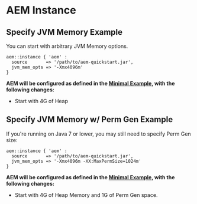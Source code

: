 # AEM Instance

## Specify JVM Memory Example

You can start with arbitrary JVM Memory options.

~~~ puppet
aem::instance { 'aem' :
  source       => '/path/to/aem-quickstart.jar',
  jvm_mem_opts => '-Xmx4096m'
}
~~~

**AEM will be configured as defined in the [Minimal Example](/docs/aem-instance/Minimal.md), with the following changes:**

* Start with 4G of Heap

## Specify JVM Memory w/ Perm Gen Example

If you're running on Java 7 or lower, you may still need to specify Perm Gen size: 

~~~ puppet
aem::instance { 'aem' :
  source       => '/path/to/aem-quickstart.jar',
  jvm_mem_opts => '-Xmx4096m -XX:MaxPermSize=1024m'
}
~~~

**AEM will be configured as defined in the [Minimal Example](/docs/aem-instance/Minimal.md), with the following changes:**

* Start with 4G of Heap Memory and 1G of Perm Gen space.
